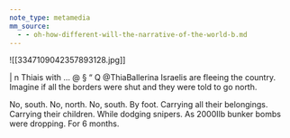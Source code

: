 ```yaml
---
note_type: metamedia
mm_source:
  - - oh-how-different-will-the-narrative-of-the-world-b.md
---
```


![[3347109042357893128.jpg]]

| n Thiais with ... @ §
“ Q @ThiaBallerina
Israelis are fleeing the country. Imagine if all the
borders were shut and they were told to go north.

No, south. No, north. No, south. By foot. Carrying
all their belongings. Carrying their children. While
dodging snipers. As 2000Ilb bunker bombs were
dropping. For 6 months.


